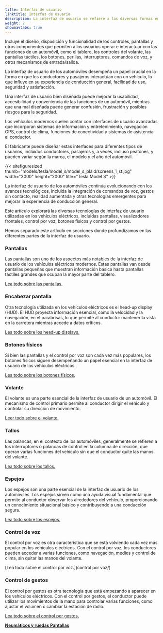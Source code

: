 ```yaml
---
title: Interfaz de usuario
linktitle: Interfaz de usuario
description: La interfaz de usuario se refiere a las diversas formas en que los conductores y pasajeros interactúan con las funciones y controles de un vehículo.
weight: 2
shownavtabs: true
---
```

<!-- markdownlint-disable MD033 -->
 
Incluye el diseño, disposición y funcionalidad de los controles, pantallas y otros componentes que permiten a los usuarios operar e interactuar con las funciones de un automóvil, como el tablero, los controles del volante, las pantallas táctiles, los botones, perillas, interruptores, comandos de voz, y otros mecanismos de entrada/salida.

La interfaz de usuario de los automóviles desempeña un papel crucial en la forma en que los conductores y pasajeros interactúan con un vehículo, lo que influye en su experiencia de conducción general, facilidad de uso, seguridad y satisfacción.

Una interfaz de usuario bien diseñada puede mejorar la usabilidad, accesibilidad y conveniencia de las funciones de un automóvil, mientras que una mal diseñada puede generar confusión, frustración y posibles riesgos para la seguridad.

Los vehículos modernos suelen contar con interfaces de usuario avanzadas que incorporan sistemas de información y entretenimiento, navegación GPS, control de clima, funciones de conectividad y sistemas de asistencia al conductor.

El fabricante puede diseñar estas interfaces para diferentes tipos de usuarios, incluidos conductores, pasajeros y, a veces, incluso peatones, y pueden variar según la marca, el modelo y el año del automóvil.

{{< sitefiguresized thumb="models/tesla/model_s/model_s_plaid/screens_1_st.jpg" width="3000" height="2000" title="Tesla Model S" >}}

La interfaz de usuario de los automóviles continúa evolucionando con los avances tecnológicos, incluida la integración de comandos de voz, gestos sin contacto, realidad aumentada y otras tecnologías emergentes para mejorar la experiencia de conducción general.

Este artículo explorará las diversas tecnologías de interfaz de usuario utilizadas en los vehículos eléctricos, incluidas pantallas, visualizadores frontales, control por voz, botones físicos y control por gestos.

Hemos separado este artículo en secciones donde profundizamos en las diferentes partes de la interfaz de usuario.

### Pantallas

Las pantallas son uno de los aspectos más notables de la interfaz de usuario de los vehículos eléctricos modernos. Estas pantallas van desde pantallas pequeñas que muestran información básica hasta pantallas táctiles grandes que ocupan la mayor parte del tablero.

[Lea todo sobre las pantallas.](pantallas/)

### Encabezar pantalla

Otra tecnología utilizada en los vehículos eléctricos es el head-up display (HUD). El HUD proyecta información esencial, como la velocidad y la navegación, en el parabrisas, lo que permite al conductor mantener la vista en la carretera mientras accede a datos críticos.

[Lea todo sobre los head-up displays.](hud/)

### Botones físicos

Si bien las pantallas y el control por voz son cada vez más populares, los botones físicos siguen desempeñando un papel esencial en la interfaz de usuario de los vehículos eléctricos.

[Lea todo sobre los botones físicos.](botones/)

### Volante

El volante es una parte esencial de la interfaz de usuario de un automóvil. El mecanismo de control primario permite al conductor dirigir el vehículo y controlar su dirección de movimiento.

[Leer todo sobre el volante.](volante/)

### Tallos

Las palancas, en el contexto de los automóviles, generalmente se refieren a los interruptores o palancas de control en la columna de dirección, que operan varias funciones del vehículo sin que el conductor quite las manos del volante.

[Lea todo sobre los tallos.](tallos/)

### Espejos

Los espejos son una parte esencial de la interfaz de usuario de los automóviles. Los espejos sirven como una ayuda visual fundamental que permite al conductor observar los alrededores del vehículo, proporcionando un conocimiento situacional básico y contribuyendo a una conducción segura.

[Lea todo sobre los espejos.](espejos/)

### Control de voz

El control por voz es otra característica que se está volviendo cada vez más popular en los vehículos eléctricos. Con el control por voz, los conductores pueden acceder a varias funciones, como navegación, medios y control de clima, sin quitar las manos del volante.

[Lea todo sobre el control por voz.](control por voz/)

### Control de gestos

El control por gestos es otra tecnología que está empezando a aparecer en los vehículos eléctricos. Con el control por gestos, el conductor puede utilizar los movimientos de la mano para controlar varias funciones, como ajustar el volumen o cambiar la estación de radio.

[Lea todo sobre el control por gestos.](gesturecontrol/)


<div class="mt-3 mb-3">
     <a href="../wheels/" class="text-decoration-none text-black"><strong><i class="bi-arrow-left"></i> Neumáticos y ruedas</strong> </a>
     <a href="screens/" class="text-decoration-none text-black float-end"><strong>Pantallas<i class="bi-arrow-right"></i></strong></a>
</div>
